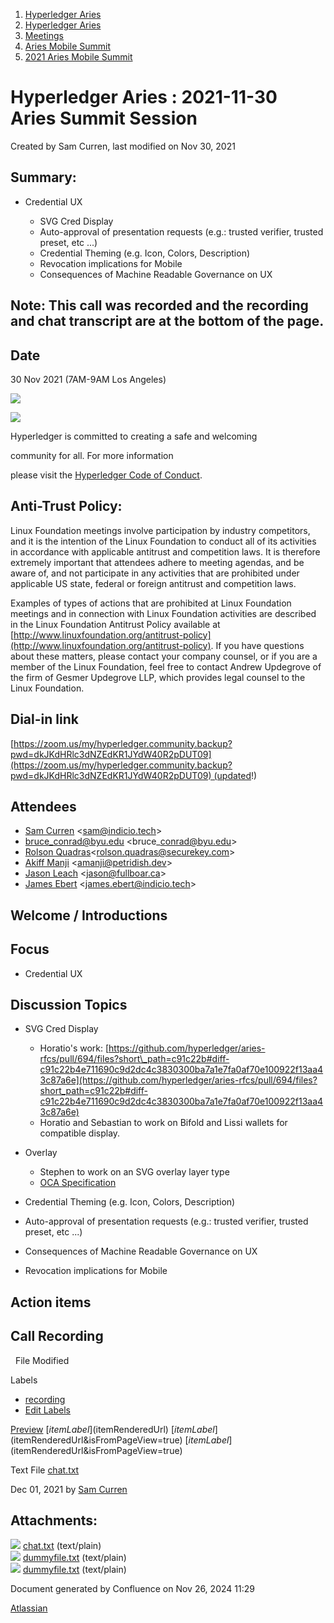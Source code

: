 1. [Hyperledger Aries](index.html)
2. [Hyperledger Aries](Hyperledger-Aries_18481154.html)
3. [Meetings](Meetings_18481222.html)
4. [Aries Mobile Summit](Aries-Mobile-Summit_18494526.html)
5. [2021 Aries Mobile Summit](2021-Aries-Mobile-Summit_18494588.html)

# Hyperledger Aries : 2021-11-30 Aries Summit Session

Created by Sam Curren, last modified on Nov 30, 2021

## Summary:

- Credential UX
  
  - SVG Cred Display
  - Auto-approval of presentation requests (e.g.: trusted verifier, trusted preset, etc ...)
  - Credential Theming (e.g. Icon, Colors, Description)
  - Revocation implications for Mobile
  - Consequences of Machine Readable Governance on UX

## Note: This call was recorded and the recording and chat transcript are at the bottom of the page.

## Date

30 Nov 2021 (7AM-9AM Los Angeles)

![](https://wiki.hyperledger.org/download/attachments/29034696/Antitrustnotice.png?version=1&modificationDate=1581695654000&api=v2)

![](https://wiki.hyperledger.org/download/attachments/2392771/welcome.png?version=2&modificationDate=1572450107000&api=v2)

Hyperledger is committed to creating a safe and welcoming

community for all. For more information

please visit the [Hyperledger Code of Conduct](https://lf-hyperledger.atlassian.net/wiki/display/HYP/Hyperledger+Code+of+Conduct).

## Anti-Trust Policy:

Linux Foundation meetings involve participation by industry competitors, and it is the intention of the Linux Foundation to conduct all of its activities in accordance with applicable antitrust and competition laws. It is therefore extremely important that attendees adhere to meeting agendas, and be aware of, and not participate in any activities that are prohibited under applicable US state, federal or foreign antitrust and competition laws.

Examples of types of actions that are prohibited at Linux Foundation meetings and in connection with Linux Foundation activities are described in the Linux Foundation Antitrust Policy available at [http://www.linuxfoundation.org/antitrust-policy](http://www.linuxfoundation.org/antitrust-policy). If you have questions about these matters, please contact your company counsel, or if you are a member of the Linux Foundation, feel free to contact Andrew Updegrove of the firm of Gesmer Updegrove LLP, which provides legal counsel to the Linux Foundation.

## Dial-in link

[https://zoom.us/my/hyperledger.community.backup?pwd=dkJKdHRlc3dNZEdKR1JYdW40R2pDUT09](https://zoom.us/my/hyperledger.community.backup?pwd=dkJKdHRlc3dNZEdKR1JYdW40R2pDUT09) (updated!)

## Attendees

- [Sam Curren](https://lf-hyperledger.atlassian.net/wiki/people/557058:1ed5fd92-7e42-4cab-87b1-688e48bc02c2?ref=confluence) &lt;sam@indicio.tech&gt;
- [bruce\_conrad@byu.edu](https://lf-hyperledger.atlassian.net/wiki/people/5a305bc720cc34374b243891?ref=confluence) &lt;bruce\_conrad@byu.edu&gt;
- [Rolson Quadras](https://lf-hyperledger.atlassian.net/wiki/people/622101eec88f1000682f2f68?ref=confluence)&lt;rolson.quadras@securekey.com&gt;
- [Akiff Manji](https://lf-hyperledger.atlassian.net/wiki/people/557058:493444f6-a19a-4aa4-a9ca-24d3397297bf?ref=confluence) &lt;amanji@petridish.dev&gt;
- [Jason Leach](https://lf-hyperledger.atlassian.net/wiki/people/557058:f6688130-fee2-4c0a-a611-b8623f0d7f57?ref=confluence) &lt;jason@fullboar.ca&gt;
- [James Ebert](https://lf-hyperledger.atlassian.net/wiki/people/557058:1b65ef69-a9c7-4f13-8ac7-eca3c34f5f97?ref=confluence) &lt;james.ebert@indicio.tech&gt;

## Welcome / Introductions

## Focus

- Credential UX

## Discussion Topics

- SVG Cred Display
  
  - Horatio's work: [https://github.com/hyperledger/aries-rfcs/pull/694/files?short\_path=c91c22b#diff-c91c22b4e711690c9d2dc4c3830300ba7a1e7fa0af70e100922f13aa43c87a6e](https://github.com/hyperledger/aries-rfcs/pull/694/files?short_path=c91c22b#diff-c91c22b4e711690c9d2dc4c3830300ba7a1e7fa0af70e100922f13aa43c87a6e)
  - Horatio and Sebastian to work on Bifold and Lissi wallets for compatible display.
- Overlay 
  
  - Stephen to work on an SVG overlay layer type
  - [OCA Specification](https://the-human-colossus-foundation.github.io/oca-spec/#label-overlay)
- Credential Theming (e.g. Icon, Colors, Description)
- Auto-approval of presentation requests (e.g.: trusted verifier, trusted preset, etc ...)
- Consequences of Machine Readable Governance on UX
- Revocation implications for Mobile

## Action items

## Call Recording

  File Modified

Labels

- [recording](/wiki/label/ARIES/recording)
- [Edit Labels](# "Edit Labels")

[Preview]() [$itemLabel]($itemRenderedUrl) [$itemLabel]($itemRenderedUrl&isFromPageView=true) [$itemLabel]($itemRenderedUrl&isFromPageView=true)

Text File [chat.txt](attachments/18494777/18515759.txt "Download")

Dec 01, 2021 by [Sam Curren](/wiki/people/557058:1ed5fd92-7e42-4cab-87b1-688e48bc02c2)

## Attachments:

![](images/icons/bullet_blue.gif) [chat.txt](attachments/18494777/18515759.txt) (text/plain)  
![](images/icons/bullet_blue.gif) [dummyfile.txt](attachments/18494777/18515760.txt) (text/plain)  
![](images/icons/bullet_blue.gif) [dummyfile.txt](attachments/18494777/18515758.txt) (text/plain)

Document generated by Confluence on Nov 26, 2024 11:29

[Atlassian](http://www.atlassian.com/)
